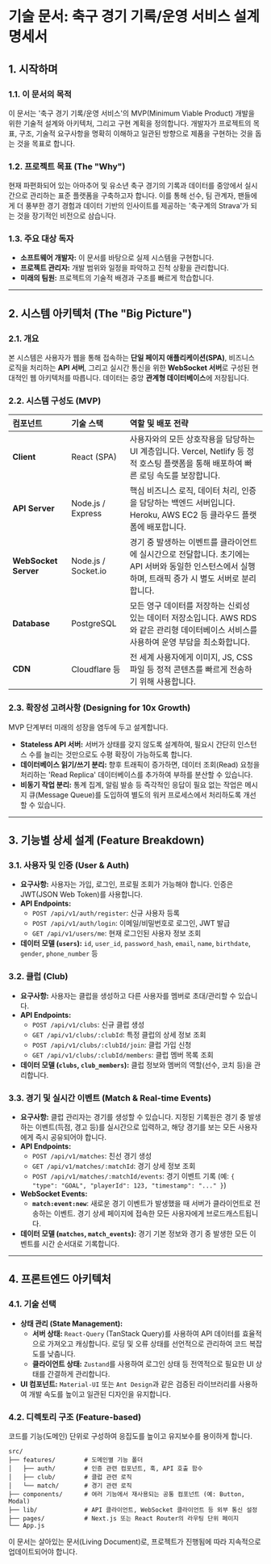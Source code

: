 # 기술 문서: 축구 경기 기록/운영 서비스 설계 명세서

## 1. 시작하며

### 1.1. 이 문서의 목적

이 문서는 '축구 경기 기록/운영 서비스'의 MVP(Minimum Viable Product) 개발을 위한 기술적 설계와 아키텍처, 그리고 구현 계획을 정의합니다. 개발자가 프로젝트의 목표, 구조, 기술적 요구사항을 명확히 이해하고 일관된 방향으로 제품을 구현하는 것을 돕는 것을 목표로 합니다.

### 1.2. 프로젝트 목표 (The "Why")

현재 파편화되어 있는 아마추어 및 유소년 축구 경기의 기록과 데이터를 중앙에서 실시간으로 관리하는 표준 플랫폼을 구축하고자 합니다. 이를 통해 선수, 팀 관계자, 팬들에게 더 풍부한 경기 경험과 데이터 기반의 인사이트를 제공하는 '축구계의 Strava'가 되는 것을 장기적인 비전으로 삼습니다.

### 1.3. 주요 대상 독자

- **소프트웨어 개발자:** 이 문서를 바탕으로 실제 시스템을 구현합니다.
- **프로젝트 관리자:** 개발 범위와 일정을 파악하고 진척 상황을 관리합니다.
- **미래의 팀원:** 프로젝트의 기술적 배경과 구조를 빠르게 학습합니다.

---

## 2. 시스템 아키텍처 (The "Big Picture")

### 2.1. 개요

본 시스템은 사용자가 웹을 통해 접속하는 **단일 페이지 애플리케이션(SPA)**, 비즈니스 로직을 처리하는 **API 서버**, 그리고 실시간 통신을 위한 **WebSocket 서버**로 구성된 현대적인 웹 아키텍처를 따릅니다. 데이터는 중앙 **관계형 데이터베이스**에 저장됩니다.

### 2.2. 시스템 구성도 (MVP)

| 컴포넌트             | 기술 스택           | 역할 및 배포 전략                                                                                                                                      |
| :------------------- | :------------------ | :----------------------------------------------------------------------------------------------------------------------------------------------------- |
| **Client**           | React (SPA)         | 사용자와의 모든 상호작용을 담당하는 UI 계층입니다. Vercel, Netlify 등 정적 호스팅 플랫폼을 통해 배포하여 빠른 로딩 속도를 보장합니다.                  |
| **API Server**       | Node.js / Express   | 핵심 비즈니스 로직, 데이터 처리, 인증을 담당하는 백엔드 서버입니다. Heroku, AWS EC2 등 클라우드 플랫폼에 배포합니다.                                   |
| **WebSocket Server** | Node.js / Socket.io | 경기 중 발생하는 이벤트를 클라이언트에 실시간으로 전달합니다. 초기에는 API 서버와 동일한 인스턴스에서 실행하며, 트래픽 증가 시 별도 서버로 분리합니다. |
| **Database**         | PostgreSQL          | 모든 영구 데이터를 저장하는 신뢰성 있는 데이터 저장소입니다. AWS RDS와 같은 관리형 데이터베이스 서비스를 사용하여 운영 부담을 최소화합니다.            |
| **CDN**              | Cloudflare 등       | 전 세계 사용자에게 이미지, JS, CSS 파일 등 정적 콘텐츠를 빠르게 전송하기 위해 사용합니다.                                                              |

### 2.3. 확장성 고려사항 (Designing for 10x Growth)

MVP 단계부터 미래의 성장을 염두에 두고 설계합니다.

- **Stateless API 서버:** 서버가 상태를 갖지 않도록 설계하여, 필요시 간단히 인스턴스 수를 늘리는 것만으로도 수평 확장이 가능하도록 합니다.
- **데이터베이스 읽기/쓰기 분리:** 향후 트래픽이 증가하면, 데이터 조회(Read) 요청을 처리하는 'Read Replica' 데이터베이스를 추가하여 부하를 분산할 수 있습니다.
- **비동기 작업 분리:** 통계 집계, 알림 발송 등 즉각적인 응답이 필요 없는 작업은 메시지 큐(Message Queue)를 도입하여 별도의 워커 프로세스에서 처리하도록 개선할 수 있습니다.

---

## 3. 기능별 상세 설계 (Feature Breakdown)

### 3.1. 사용자 및 인증 (User & Auth)

- **요구사항:** 사용자는 가입, 로그인, 프로필 조회가 가능해야 합니다. 인증은 JWT(JSON Web Token)를 사용합니다.
- **API Endpoints:**
  - `POST /api/v1/auth/register`: 신규 사용자 등록
  - `POST /api/v1/auth/login`: 이메일/비밀번호로 로그인, JWT 발급
  - `GET /api/v1/users/me`: 현재 로그인된 사용자 정보 조회
- **데이터 모델 (`users`):** `id`, `user_id`, `password_hash`, `email`, `name`, `birthdate`, `gender`, `phone_number` 등

### 3.2. 클럽 (Club)

- **요구사항:** 사용자는 클럽을 생성하고 다른 사용자를 멤버로 초대/관리할 수 있습니다.
- **API Endpoints:**
  - `POST /api/v1/clubs`: 신규 클럽 생성
  - `GET /api/v1/clubs/:clubId`: 특정 클럽의 상세 정보 조회
  - `POST /api/v1/clubs/:clubId/join`: 클럽 가입 신청
  - `GET /api/v1/clubs/:clubId/members`: 클럽 멤버 목록 조회
- **데이터 모델 (`clubs`, `club_members`):** 클럽 정보와 멤버의 역할(선수, 코치 등)을 관리합니다.

### 3.3. 경기 및 실시간 이벤트 (Match & Real-time Events)

- **요구사항:** 클럽 관리자는 경기를 생성할 수 있습니다. 지정된 기록원은 경기 중 발생하는 이벤트(득점, 경고 등)를 실시간으로 입력하고, 해당 경기를 보는 모든 사용자에게 즉시 공유되어야 합니다.
- **API Endpoints:**
  - `POST /api/v1/matches`: 친선 경기 생성
  - `GET /api/v1/matches/:matchId`: 경기 상세 정보 조회
  - `POST /api/v1/matches/:matchId/events`: 경기 이벤트 기록 (예: `{ "type": "GOAL", "playerId": 123, "timestamp": "..." }`)
- **WebSocket Events:**
  - **`match:event:new`**: 새로운 경기 이벤트가 발생했을 때 서버가 클라이언트로 전송하는 이벤트. 경기 상세 페이지에 접속한 모든 사용자에게 브로드캐스트됩니다.
- **데이터 모델 (`matches`, `match_events`):** 경기 기본 정보와 경기 중 발생한 모든 이벤트를 시간 순서대로 기록합니다.

---

## 4. 프론트엔드 아키텍처

### 4.1. 기술 선택

- **상태 관리 (State Management):**
  - **서버 상태:** `React-Query` (TanStack Query)를 사용하여 API 데이터를 효율적으로 가져오고 캐싱합니다. 로딩 및 오류 상태를 선언적으로 관리하여 코드 복잡도를 낮춥니다.
  - **클라이언트 상태:** `Zustand`를 사용하여 로그인 상태 등 전역적으로 필요한 UI 상태를 간결하게 관리합니다.
- **UI 컴포넌트:** `Material-UI` 또는 `Ant Design`과 같은 검증된 라이브러리를 사용하여 개발 속도를 높이고 일관된 디자인을 유지합니다.

### 4.2. 디렉토리 구조 (Feature-based)

코드를 기능(도메인) 단위로 구성하여 응집도를 높이고 유지보수를 용이하게 합니다.

```
src/
├── features/        # 도메인별 기능 폴더
│   ├── auth/        # 인증 관련 컴포넌트, 훅, API 호출 함수
│   ├── club/        # 클럽 관련 로직
│   └── match/       # 경기 관련 로직
├── components/      # 여러 기능에서 재사용되는 공통 컴포넌트 (예: Button, Modal)
├── lib/             # API 클라이언트, WebSocket 클라이언트 등 외부 통신 설정
├── pages/           # Next.js 또는 React Router의 라우팅 단위 페이지
└── App.js
```

이 문서는 살아있는 문서(Living Document)로, 프로젝트가 진행됨에 따라 지속적으로 업데이트되어야 합니다.
